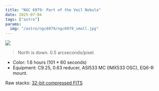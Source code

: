 ```yaml
---
title: "NGC 6979: Part of the Veil Nebula"
date: 2025-07-04
tags: ["astro"]
params:
  img: "/astro/ngc6979/ngc6979_small.jpg"
---
```


![](/astro/ngc6979/ngc6979.png)
> North is down. 0.5 arcseconds/pixel.

- Color: 1.6 hours (101 * 60 seconds)
- Equipment: C9.25, 0.63 reducer, ASI533 MC (IMX533 OSC), EQ6-R mount. 

Raw stacks: <a href="https://large.maurycyz.com/data/ngc6979.fit">32-bit compressed FITS</a>
